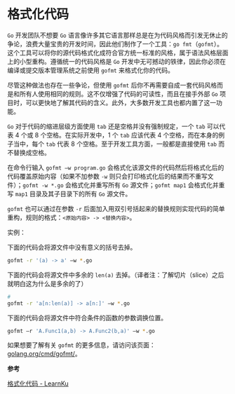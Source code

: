 # 格式化代码

`Go` 开发团队不想要 `Go` 语言像许多其它语言那样总是在为代码风格而引发无休止的争论，浪费大量宝贵的开发时间，因此他们制作了一个工具：`go fmt`（`gofmt`）。这个工具可以将你的源代码格式化成符合官方统一标准的风格，属于语法风格层面上的小型重构。遵循统一的代码风格是 `Go` 开发中无可撼动的铁律，因此你必须在编译或提交版本管理系统之前使用 `gofmt` 来格式化你的代码。

尽管这种做法也存在一些争论，但使用 `gofmt` 后你不再需要自成一套代码风格而是和所有人使用相同的规则。这不仅增强了代码的可读性，而且在接手外部 `Go` 项目时，可以更快地了解其代码的含义。此外，大多数开发工具也都内置了这一功能。

`Go` 对于代码的缩进层级方面使用 `tab` 还是空格并没有强制规定，一个 `tab` 可以代表 4 个或 8 个空格。在实际开发中，1 个 `tab` 应该代表 4 个空格，而在本身的例子当中，每个 `tab` 代表 8 个空格。至于开发工具方面，一般都是直接使用 `tab` 而不替换成空格。

在命令行输入 `gofmt –w program.go` 会格式化该源文件的代码然后将格式化后的代码覆盖原始内容（如果不加参数 `-w` 则只会打印格式化后的结果而不重写文件）；`gofmt -w *.go` 会格式化并重写所有 `Go` 源文件；`gofmt map1` 会格式化并重写 `map1` 目录及其子目录下的所有 `Go` 源文件。

`gofmt` 也可以通过在参数 `-r` 后面加入用双引号括起来的替换规则实现代码的简单重构，规则的格式：`<原始内容> -> <替换内容>`。

实例：

下面的代码会将源文件中没有意义的括号去掉。

```sh
gofmt -r '(a) -> a' –w *.go
```

下面的代码会将源文件中多余的 `len(a)` 去掉。（译者注：了解切片（slice）之后就明白这为什么是多余的了）

```sh
# 
gofmt -r 'a[n:len(a)] -> a[n:]' –w *.go
```

下面的代码会将源文件中符合条件的函数的参数调换位置。

```sh
gofmt –r 'A.Func1(a,b) -> A.Func2(b,a)' –w *.go
```

如果想要了解有关 `gofmt` 的更多信息，请访问该页面：[golang.org/cmd/gofmt/](golang.org/cmd/gofmt/)。

**参考**

[格式化代码 - LearnKu](https://learnku.com/docs/the-way-to-go/formatting-code/3577)